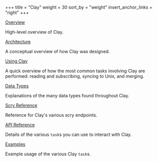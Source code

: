 +++
title = "Clay"
weight = 30
sort_by = "weight"
insert_anchor_links = "right"
+++

[Overview](/system/kernel/clay/clay)

High-level overview of Clay.

[Architecture](/system/kernel/arvo/clay/architecture)

A conceptual overview of how Clay was designed.

[Using Clay](/system/kernel/arvo/clay/using)

A quick overview of how the most common tasks involving Clay are performed:
reading and subscribing, syncing to Unix, and merging.

[Data Types](/system/kernel/arvo/clay/data-types)

Explanations of the many data types found throughout Clay.

[Scry Reference](/system/kernel/arvo/clay/scry)

Reference for Clay's various scry endpoints.

[API Reference](/system/kernel/arvo/clay/tasks)

Details of the various `task`s you can use to interact with Clay.

[Examples](/system/kernel/arvo/clay/examples)

Example usage of the various Clay `task`s.
